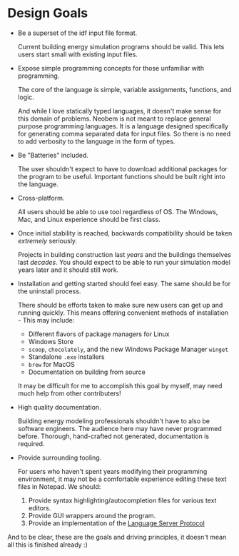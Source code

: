 # Design Goals

- Be a superset of the idf input file format.

  Current building energy simulation programs should be valid. This lets
  users start small with existing input files.

- Expose simple programming concepts for those unfamiliar with
  programming.

  The core of the language is simple, variable assignments, functions,
  and logic.

  And while I love statically typed languages, it doesn't make sense for
  this domain of problems. Neobem is not meant to replace general
  purpose programming languages. It is a language designed specifically
  for generating comma separated data for input files. So there is no
  need to add verbosity to the language in the form of types.

- Be "Batteries" included.

  The user shouldn't expect to have to download additional packages for
  the program to be useful. Important functions should be built right
  into the language.

- Cross-platform.

  All users should be able to use tool regardless of OS. The Windows,
  Mac, and Linux experience should be first class.

- Once initial stability is reached, backwards compatibility should be
  taken *extremely* seriously.

  Projects in building construction last *years* and the buildings
  themselves last *decades*. You should expect to be able to run your
  simulation model years later and it should still work.

- Installation and getting started should feel easy. The same should be
  for the uninstall process.

  There should be efforts taken to make sure new users can get up and
  running quickly. This means offering convenient methods of
  installation - This may include:

    - Different flavors of package managers for Linux
    - Windows Store
    - `scoop`, `chocolately`, and the new Windows Package Manager
      `winget`
    - Standalone `.exe` installers
    - `brew` for MacOS
    - Documentation on building from source

  It may be difficult for me to accomplish this goal by myself, may
  need much help from other contributers!

- High quality documentation.

  Building energy modeling professionals shouldn't have to also be
  software engineers. The audience here may have never programmed
  before. Thorough, hand-crafted not generated, documentation is
  required.

- Provide surrounding tooling.

  For users who haven't spent years modifying their programming
  environment, it may not be a comfortable experience editing these text
  files in Notepad. We should:
     1. Provide syntax highlighting/autocompletion files for various
        text editors.
     2. Provide GUI wrappers around the program.
     3. Provide an implementation of the [Language Server Protocol](https://microsoft.github.io/language-server-protocol/)


And to be clear, these are the goals and driving principles, it doesn't
mean all this is finished already :)


